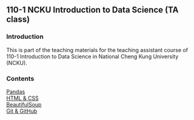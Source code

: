 ## 110-1 NCKU Introduction to Data Science (TA class)

### Introduction
This is part of the teaching materials for the teaching assistant course of 110-1 Introduction to Data Science in National Cheng Kung University (NCKU).

### Contents
[Pandas](https://github.com/patty5916/TA_class/tree/master/TA02_Pandas)  
[HTML & CSS](https://github.com/patty5916/TA_class/tree/master/TA04_HTML_CSS)  
[BeautifulSoup](https://github.com/patty5916/TA_class/tree/master/TA06_BeautifulSoup)  
[Git & GitHub](https://github.com/patty5916/TA_class/tree/master/TA08_Git_GitHub)
